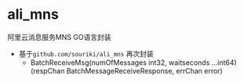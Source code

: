 # ali_mns

  阿里云消息服务MNS GO语言封装

  - 基于`github.com/souriki/ali_mns` 再次封装
	 - BatchReceiveMsg(numOfMessages int32, waitseconds ...int64) (respChan BatchMessageReceiveResponse, errChan error)
